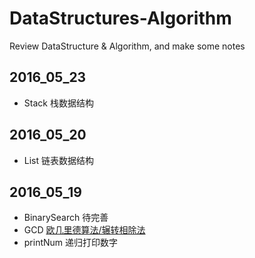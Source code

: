 # DataStructures-Algorithm
Review DataStructure & Algorithm, and make some notes

## 2016_05_23
* Stack 栈数据结构

## 2016_05_20
* List 链表数据结构

## 2016_05_19
* BinarySearch 待完善
* GCD [欧几里德算法/辗转相除法](http://baike.baidu.com/view/1241014.htm)
* printNum 递归打印数字



